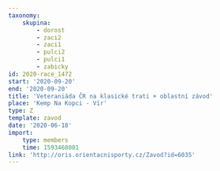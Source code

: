 ```yaml
---
taxonomy:
    skupina:
        - dorost
        - zaci2
        - zaci1
        - pulci2
        - pulci1
        - zabicky
id: 2020-race_1472
start: '2020-09-20'
end: '2020-09-20'
title: 'Veteraniáda ČR na klasické trati + oblastní závod'
place: 'Kemp Na Kopci - Vír'
type: Z
template: zavod
date: '2020-06-18'
import:
    type: members
    time: 1593468001
link: 'http://oris.orientacnisporty.cz/Zavod?id=6035'
---
```

